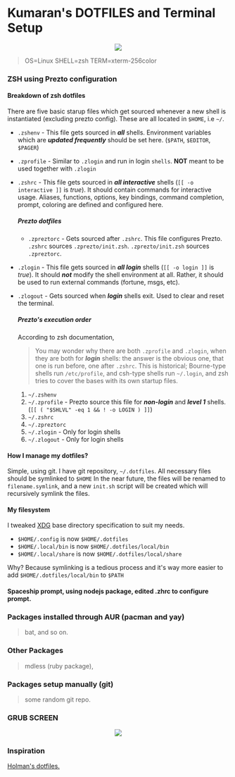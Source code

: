 # Kumaran's DOTFILES and Terminal Setup

<p align="center">
<a href="https://asciinema.org/a/niycA8U7FqciflhJSjx3B7xIJ" target="_blank"><img src="https://asciinema.org/a/niycA8U7FqciflhJSjx3B7xIJ.svg" /></a>
</p>

> OS=Linux SHELL=zsh TERM=xterm-256color

### ZSH using Prezto configuration 

#### Breakdown of zsh dotfiles
There are five basic starup files which get sourced whenever a new shell is instantiated (excluding prezto config). These are all located in ```$HOME```, i.e ```~/```.
 * ```.zshenv``` - This file gets sourced in ___all___ shells. Environment variables which are ___updated frequently___ should be set here. (```$PATH```, ```$EDITOR```, ```$PAGER```)
 * ```.zprofile``` - Similar to ```.zlogin``` and run in login ```shells```. __NOT__ meant to be used together with ```.zlogin```
 * ```.zshrc``` - This file gets sourced in ___all interactive___ shells (```[[ -o interactive ]]``` is _true_). It should contain commands for interactive usage. Aliases, functions, options, key bindings, command completion, prompt, coloring are defined and configured here.
    ##### Prezto dotfiles
     * ```.zpreztorc``` - Gets sourced after ```.zshrc```. This file configures Prezto. ```.zshrc``` sources ```.zprezto/init.zsh```. ```.zprezto/init.zsh``` sources ```.zpreztorc```.     
* ```.zlogin``` - This file gets sourced in ___all login___ shells (```[[ -o login ]]``` is _true_). It should ___not___ modify the shell environment at all. Rather, it should be used to run external commands (fortune, msgs, etc).
 * ```.zlogout``` - Gets sourced when ___login___ shells exit. Used to clear and reset the terminal.
    ##### Prezto's execution order

    According to zsh documentation,
    > You may wonder why there are both ```.zprofile``` and ```.zlogin```, when they are both for ___login___ shells: the answer is the obvious one, that one is run before, one after ```.zshrc```. This is historical; Bourne-type shells run ```/etc/profile```, and csh-type shells run ```~/.login```, and zsh tries to cover the bases with its own startup files.
    >
    1. ```~/.zshenv```
    2. ```~/.zprofile``` - Prezto source this file for ___non-login___ and ___level 1___ shells. (```[[ ( "$SHLVL" -eq 1 && ! -o LOGIN ) ]]```)
    3. ```~/.zshrc```
    4. ```~/.zpreztorc```
    5. ```~/.zlogin``` - Only for login shells
    6. ```~/.zlogout``` - Only for login shells

#### How I manage my dotfiles?
Simple, using git. I have git repository, ```~/.dotfiles```.
All necessary files should be symlinked to ```$HOME```
In the near future, the files will be renamed to ```filename.symlink```, and a new ```init.sh``` script will be created which will recursively symlink the files.

#### My filesystem
I tweaked [XDG](https://wiki.archlinux.org/index.php/XDG_Base_Directory) base directory specification to suit my needs.
* ```$HOME/.config``` is now ```$HOME/.dotfiles```
* ```$HOME/.local/bin``` is now ```$HOME/.dotfiles/local/bin```
* ```$HOME/.local/share``` is now ```$HOME/.dotfiles/local/share```

Why? Because symlinking is a tedious process and it's way more easier to add ```$HOME/.dotfiles/local/bin``` to ```$PATH```

 #### Spaceship prompt, using nodejs package, edited .zhrc to configure prompt.

### Packages installed through AUR (pacman and yay)
> bat, and so on.

### Other Packages
> mdless (ruby package),


### Packages setup manually (git)
> some random git repo.

### GRUB SCREEN

<p align="center">
	<img src="./assets/grub-screenshot.png"/>
</p>


### Inspiration
[Holman's dotfiles.](https://github.com/holman/dotfiles)
